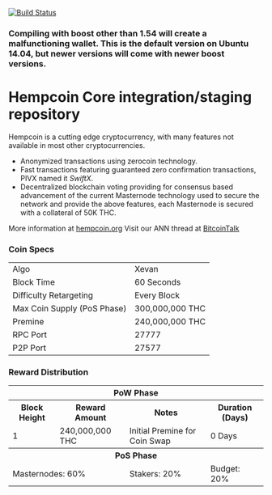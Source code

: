 
[![Build Status](https://travis-ci.org/hempcoin-project/hempcoin.svg?branch=master)](https://travis-ci.org/hempcoin-project/hempcoin) 



### Compiling with boost other than 1.54 will create a malfunctioning wallet. This is the default version on Ubuntu 14.04, but newer versions will come with newer boost versions.


# Hempcoin Core integration/staging repository


Hempcoin is a cutting edge cryptocurrency, with many features not available in most other cryptocurrencies.
- Anonymized transactions using zerocoin technology.
- Fast transactions featuring guaranteed zero confirmation transactions, PIVX named it _SwiftX_.
- Decentralized blockchain voting providing for consensus based advancement of the current Masternode
  technology used to secure the network and provide the above features, each Masternode is secured
  with a collateral of 50K THC.

More information at [hempcoin.org](https://www.hempcoin.org) Visit our ANN thread at [BitcoinTalk](https://bitcointalk.org/index.php?topic=506320.0)


### Coin Specs
<table>
<tr><td>Algo</td><td>Xevan</td></tr>
<tr><td>Block Time</td><td>60 Seconds</td></tr>
<tr><td>Difficulty Retargeting</td><td>Every Block</td></tr>
<tr><td>Max Coin Supply (PoS Phase)</td><td>300,000,000 THC</td></tr>
<tr><td>Premine</td><td>240,000,000 THC</td></tr>
<tr><td>RPC Port</td><td>27777</td></tr>
<tr><td>P2P Port</td><td>27577</td></tr>
</table>


### Reward Distribution

<table>
<th colspan=4>PoW Phase</th>
<tr><th>Block Height</th><th>Reward Amount</th><th>Notes</th><th>Duration (Days)</th></tr>
<tr><td>1</td><td>240,000,000 THC</td><td>Initial Premine for Coin Swap</td><td>0 Days</td></tr>
<tr><th colspan=4>PoS Phase</th></tr>
<td colspan=2>Masternodes: 60%</td><td>Stakers: 20%</td><td>Budget: 20%</td></tr>
</table>

